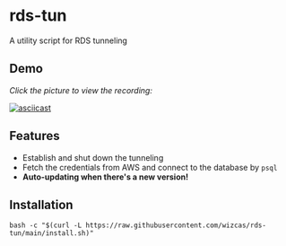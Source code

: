 # rds-tun
A utility script for RDS tunneling

## Demo

_Click the picture to view the recording:_

[![asciicast](https://asciinema.org/a/473670.png)](https://asciinema.org/a/473670)

## Features

- Establish and shut down the tunneling
- Fetch the credentials from AWS and connect to the database by `psql`
- **Auto-updating when there's a new version!**

## Installation

```shell
bash -c "$(curl -L https://raw.githubusercontent.com/wizcas/rds-tun/main/install.sh)"
```

